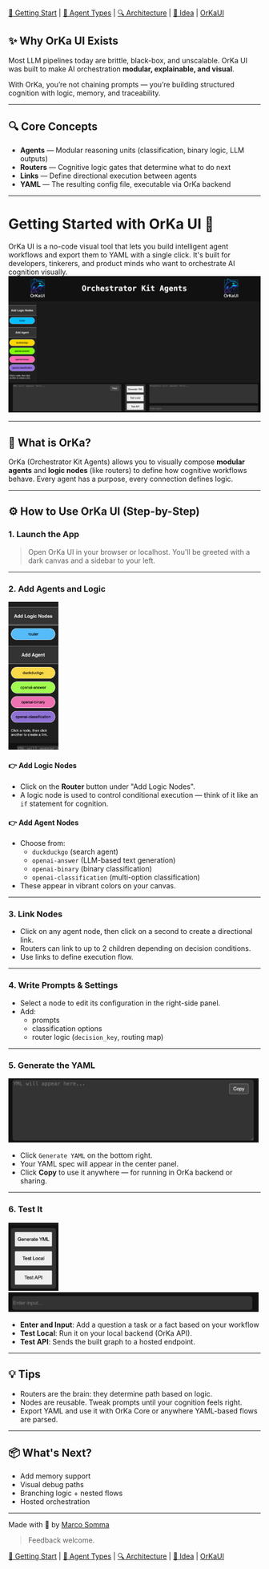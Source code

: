 [📘 Getting Start](./getting-started.md) | [🤖 Agent Types](./agents.md) | [🔍 Architecture](./architecture.md) | [🧠 Idea](./index.md) | [OrKaUI](./OrKa_UI_Getting_Started_With_Images.md)

## ✨ Why OrKa UI Exists

Most LLM pipelines today are brittle, black-box, and unscalable. OrKa UI was built to make AI orchestration **modular, explainable, and visual**.

With OrKa, you’re not chaining prompts — you’re building structured cognition with logic, memory, and traceability.

---

## 🔍 Core Concepts

- **Agents** — Modular reasoning units (classification, binary logic, LLM outputs)
- **Routers** — Cognitive logic gates that determine what to do next
- **Links** — Define directional execution between agents
- **YAML** — The resulting config file, executable via OrKa backend

---

# Getting Started with OrKa UI 🚀

OrKa UI is a no-code visual tool that lets you build intelligent agent workflows and export them to YAML with a single click. It's built for developers, tinkerers, and product minds who want to orchestrate AI cognition visually.
![Overview](./img/1.png)

---

## 🧠 What is OrKa?

OrKa (Orchestrator Kit Agents) allows you to visually compose **modular agents** and **logic nodes** (like routers) to define how cognitive workflows behave. Every agent has a purpose, every connection defines logic.

---

## ⚙️ How to Use OrKa UI (Step-by-Step)

### 1. Launch the App

> Open OrKa UI in your browser or localhost. You'll be greeted with a dark canvas and a sidebar to your left.

---

### 2. Add Agents and Logic
<img src='./img/2.png' width='100px'></img>

#### 👉 Add Logic Nodes
- Click on the **Router** button under "Add Logic Nodes".
- A logic node is used to control conditional execution — think of it like an `if` statement for cognition.

#### 👉 Add Agent Nodes
- Choose from:
  - `duckduckgo` (search agent)
  - `openai-answer` (LLM-based text generation)
  - `openai-binary` (binary classification)
  - `openai-classification` (multi-option classification)
- These appear in vibrant colors on your canvas.

---

### 3. Link Nodes

- Click on any agent node, then click on a second to create a directional link.
- Routers can link to up to 2 children depending on decision conditions.
- Use links to define execution flow.

---

### 4. Write Prompts & Settings

- Select a node to edit its configuration in the right-side panel.
- Add:
  - prompts
  - classification options
  - router logic (`decision_key`, routing map)

---

### 5. Generate the YAML
<img src='./img/3.png' width='500px'></img>
- Click `Generate YAML` on the bottom right.
- Your YAML spec will appear in the center panel.
- Click **Copy** to use it anywhere — for running in OrKa backend or sharing.

---

### 6. Test It
<img src='./img/4.png' width='100px'></img>
<img src='./img/5.png' width='500px'></img>
- **Enter and Input**: Add a question a task or a fact based on your workflow
- **Test Local**: Run it on your local backend (OrKa API).
- **Test API**: Sends the built graph to a hosted endpoint.

---

## 💡 Tips

- Routers are the brain: they determine path based on logic.
- Nodes are reusable. Tweak prompts until your cognition feels right.
- Export YAML and use it with OrKa Core or anywhere YAML-based flows are parsed.

---

## 📦 What's Next?

- Add memory support
- Visual debug paths
- Branching logic + nested flows
- Hosted orchestration

---

Made with 🧠 by [Marco Somma](https://github.com/marcosomma)

> Feedback welcome.

[📘 Getting Start](./getting-started.md) | [🤖 Agent Types](./agents.md) | [🔍 Architecture](./architecture.md) | [🧠 Idea](./index.md) | [OrKaUI](./OrKa_UI_Getting_Started_With_Images.md)
